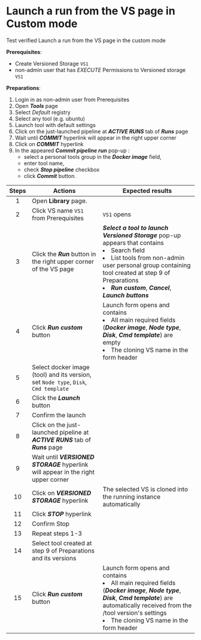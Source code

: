 # Launch a run from the VS page in Custom mode
Test verified Launch a run from the VS page in the custom mode

**Prerequisites**:
- Create Versioned Storage `VS1`
- non-admin user that has *EXECUTE* Permissions to Versioned storage `VS1`

**Preparations**:

1. Login in as non-admin user from Prerequisites
2. Open ***Tools*** page
3. Select *Default* registry
4. Select any tool (e.g. ubuntu)
5. Launch tool with default settings
6. Click on the just-launched pipeline at ***ACTIVE RUNS*** tab of ***Runs*** page
7. Wait until ***COMMIT*** hyperlink will appear in the right upper corner
8. Click on ***COMMIT*** hyperlink
9. In the appeared ***Commit pipeline run*** pop-up :
    - select a personal tools group in the ***Docker image*** field,
    - enter tool name,
    - check ***Stop pipeline*** checkbox
    - click ***Commit*** button.

| Steps | Actions | Expected results |
| :---: | --- | --- |
| 1 | Open **Library** page. | |
| 2 | Click VS name `VS1` from Prerequisites | `VS1` opens |
| 3 | Click the ***Run*** button in the right upper corner of the VS page | ***Select a tool to launch Versioned Storage*** pop-up appears that contains <li> Search field </li><li> List tools from non-admin user personal group containing tool created at step 9 of Preparations </li><li> ***Run custom***, ***Cancel***, ***Launch buttons***|
| 4 | Click ***Run custom*** button | Launch form opens and contains <li> All main required fields (***Docker image***, ***Node type***, ***Disk***, ***Cmd template***) are empty </li><li> The cloning VS name in the form header |
| 5 | Select docker image (tool) and its version, set `Node type`, `Disk`, `Cmd template` | |
| 6 | Click the ***Launch*** button | |
| 7 | Confirm the launch | |
| 8 | Click on the just-launched pipeline at ***ACTIVE RUNS*** tab of ***Runs*** page | |
| 9 | Wait until ***VERSIONED STORAGE*** hyperlink will appear in the right upper corner | |
| 10 | Click on ***VERSIONED STORAGE*** hyperlink | The selected VS is cloned into the running instance automatically |
| 11 | Click ***STOP*** hyperlink | |
| 12 | Confirm Stop | |
| 13 | Repeat steps 1-3 | |
| 14 | Select tool created at step 9 of Preparations and its versions | |
| 15 | Click ***Run custom*** button | Launch form opens and contains <li> All main required fields (***Docker image***, ***Node type***, ***Disk***, ***Cmd template***) are automatically received from the /tool version's settings </li><li> The cloning VS name in the form header |